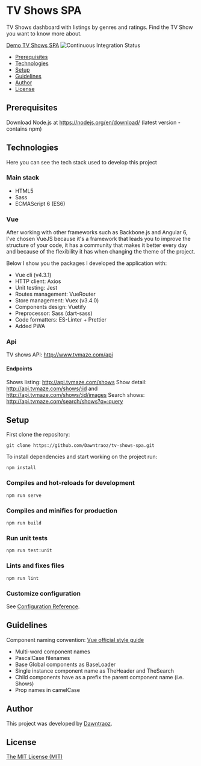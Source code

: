 # TV Shows SPA
TV Shows dashboard with listings by genres and ratings. Find the TV Show you want to know more about.

[Demo TV Shows SPA](https://tv-shows-spa.herokuapp.com/)
<img src="https://github.com/Dawntraoz/tv-shows-spa/workflows/CI/badge.svg?branch=master&event=push" alt="Continuous Integration Status">

- [Prerequisites](#prerequisites)
- [Technologies](#technologies)
- [Setup](#setup)
- [Guidelines](#guidelines)
- [Author](#author)
- [License](#license)

## Prerequisites
Download Node.js at https://nodejs.org/en/download/ (latest version - contains npm)

## Technologies
Here you can see the tech stack used to develop this project

### Main stack
- HTML5
- Sass
- ECMAScript 6 (ES6)

### Vue
After working with other frameworks such as Backbone.js and Angular 6, I've chosen VueJS because it's a framework that leads you to improve the structure of your code, it has a community that makes it better every day and because of the flexibility it has when changing the theme of the project.

Below I show you the packages I developed the application with:

- Vue cli (v4.3.1)
- HTTP client: Axios
- Unit testing: Jest
- Routes management: VueRouter
- Store management: Vuex (v3.4.0)
- Components design: Vuetify
- Preprocessor: Sass (dart-sass)
- Code formatters: ES-Linter + Prettier
- Added PWA


### Api
TV shows API: http://www.tvmaze.com/api

#### Endpoints
Shows listing: http://api.tvmaze.com/shows
Show detail: http://api.tvmaze.com/shows/:id and http://api.tvmaze.com/shows/:id/images
Search shows: http://api.tvmaze.com/search/shows?q=:query

## Setup
First clone the repository:
```
git clone https://github.com/Dawntraoz/tv-shows-spa.git
```

To install dependencies and start working on the project run:
```
npm install
```

### Compiles and hot-reloads for development
```
npm run serve
```

### Compiles and minifies for production
```
npm run build
```

### Run unit tests
```
npm run test:unit
```

### Lints and fixes files
```
npm run lint
```

### Customize configuration
See [Configuration Reference](https://cli.vuejs.org/config/).

## Guidelines
Component naming convention: [Vue official style guide](https://vuejs.org/v2/style-guide)
- Multi-word component names
- PascalCase filenames
- Base Global components as BaseLoader
- Single instance component name as TheHeader and TheSearch
- Child components have as a prefix the parent component name (i.e. Shows)
- Prop names in camelCase

## Author

This project was developed by [Dawntraoz](https://github.com/Dawntraoz).

## License

[The MIT License (MIT)](https://github.com/Dawntraoz/tv-shows-spa/blob/master/LICENSE)
